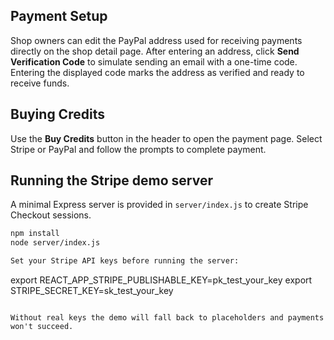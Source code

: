 ## Payment Setup

Shop owners can edit the PayPal address used for receiving payments directly on the shop detail page. After entering an address, click **Send Verification Code** to simulate sending an email with a one-time code. Entering the displayed code marks the address as verified and ready to receive funds.

## Buying Credits

Use the **Buy Credits** button in the header to open the payment page. Select Stripe or PayPal and follow the prompts to complete payment.

## Running the Stripe demo server

A minimal Express server is provided in `server/index.js` to create Stripe Checkout sessions.

```bash
npm install
node server/index.js

Set your Stripe API keys before running the server:

```
export REACT_APP_STRIPE_PUBLISHABLE_KEY=pk_test_your_key
export STRIPE_SECRET_KEY=sk_test_your_key
```

Without real keys the demo will fall back to placeholders and payments won't succeed.
